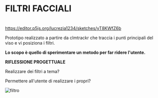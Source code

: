 # FILTRI FACCIALI <h1>

https://editor.p5js.org/lucrezia1234/sketches/yT8KWfZ6b

Prototipo realizzato a partire da clmtrackr che traccia i punti principali del viso e vi posiziona i filtri.

**Lo scopo è quello di sperimentare un metodo per far ridere l'utente.**

**RIFLESSIONE PROGETTUALE**

Realizzare dei filtri a tema?

Permettere all'utente di realizzare i propri?

![filtro](https://user-images.githubusercontent.com/79698027/118970568-ab839300-b96e-11eb-9eeb-2a89f63ec6b7.JPG)

